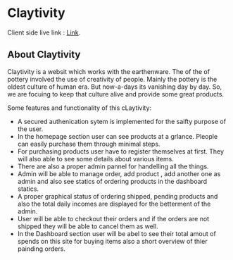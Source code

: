 # Claytivity

Client side live link : [Link](https://claytivity-90032.web.app/).


## About Claytivity

Claytivity is a websit which works with the earthenware. The of the of pottery involved the use of creativity of people. Mainly the pottery is the oldest culture of human era. But now-a-days its vanishing day by day. So, we are focuing to keep that culture alive and provide some great products.

Some features and functionality of this cLaytivity:

* A secured authenication sytem is implemented for the saifty purpose of the user.
* In the homepage section user can see products at a grlance. Pleople can easily purchase them through minimal steps.
* For purchasing products user have to register themselves at first. They will also able to see some details about various items.
* There are also a proper admin pannel for handelling all the things.
* Admin will be able to manage order, add product , add another one as admin and also see statics of ordering products in the dashboard statics.
* A proper graphical status of ordering shipped, pending products and also the total daily incomes are displayed for the betterment of the admin.
* User will be able to checkout their orders and if the orders are not shipped they will be able to cancel them as well. 
* In the Dashboard section user will be abel to see their total amout of spends on this site for buying items also a short overview of thier painding orders.